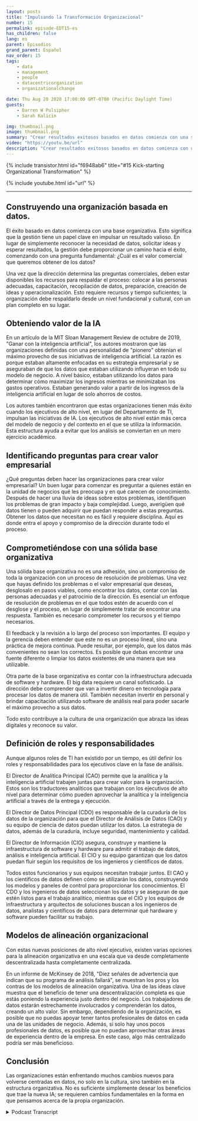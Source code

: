 ```yaml
---
layout: posts
title: "Impulsando la Transformación Organizacional"
number: 15
permalink: episode-EDT15-es
has_children: false
lang: es
parent: Episodios
grand_parent: Español
nav_order: 15
tags:
    - data
    - management
    - people
    - datacentricorganization
    - organizationalchange

date: Thu Aug 20 2020 17:00:00 GMT-0700 (Pacific Daylight Time)
guests:
    - Darren W Pulsipher
    - Sarah Kalicin

img: thumbnail.png
image: thumbnail.png
summary: "Crear resultados exitosos basados en datos comienza con una sólida base organizacional. Darren y su invitada Sarah Kalicin, Data Scientist principal del Grupo de Centros de Datos de Intel, discuten los aspectos clave de este cambio fundamental."
video: "https://youtu.be/url"
description: "Crear resultados exitosos basados en datos comienza con una sólida base organizacional. Darren y su invitada Sarah Kalicin, Data Scientist principal del Grupo de Centros de Datos de Intel, discuten los aspectos clave de este cambio fundamental."
---
```


<div>
{% include transistor.html id="f6948ab6" title="#15 Kick-starting Organizational Transformation" %}

{% include youtube.html id="url" %}
</div>

---

## Construyendo una organización basada en datos.

El éxito basado en datos comienza con una base organizativa. Esto significa que la gestión tiene un papel clave en impulsar un resultado valioso. En lugar de simplemente reconocer la necesidad de datos, solicitar ideas y esperar resultados, la gestión debe proporcionar un camino hacia el éxito, comenzando con una pregunta fundamental: ¿Cuál es el valor comercial que queremos obtener de los datos?

Una vez que la dirección determina las preguntas comerciales, deben estar disponibles los recursos para respaldar el proceso: colocar a las personas adecuadas, capacitación, recopilación de datos, preparación, creación de ideas y operacionalización. Esto requiere recursos y tiempo suficientes; la organización debe respaldarlo desde un nivel fundacional y cultural, con un plan completo en su lugar.

## Obteniendo valor de la IA

En un artículo de la MIT Sloan Management Review de octubre de 2019, "Ganar con la inteligencia artificial", los autores mostraron que las organizaciones definidas con una personalidad de "pionero" obtenían el máximo provecho de sus iniciativas de inteligencia artificial. La razón es porque estaban altamente enfocadas en su estrategia empresarial y se aseguraban de que los datos que estaban utilizando influyeran en todo su modelo de negocio. A nivel básico, estaban utilizando los datos para determinar cómo maximizar los ingresos mientras se minimizaban los gastos operativos. Estaban generando valor a partir de los ingresos de la inteligencia artificial en lugar de solo ahorros de costos.

Los autores también encontraron que estas organizaciones tienen más éxito cuando los ejecutivos de alto nivel, en lugar del Departamento de TI, impulsan las iniciativas de IA. Los ejecutivos de alto nivel están más cerca del modelo de negocio y del contexto en el que se utiliza la información. Esta estructura ayuda a evitar que los análisis se conviertan en un mero ejercicio académico.

## Identificando preguntas para crear valor empresarial

¿Qué preguntas deben hacer las organizaciones para crear valor empresarial? Un buen lugar para comenzar es preguntar a quienes están en la unidad de negocios qué les preocupa y en qué carecen de conocimiento. Después de hacer una lluvia de ideas sobre estos problemas, identifiquen los problemas de gran impacto y baja complejidad. Luego, averigüen qué datos tienen o pueden adquirir que puedan responder a estas preguntas. Obtener los datos que necesitan no es fácil y requiere disciplina. Aquí es donde entra el apoyo y compromiso de la dirección durante todo el proceso.

## Comprometiéndose con una sólida base organizativa

Una sólida base organizativa no es una adhesión, sino un compromiso de toda la organización con un proceso de resolución de problemas. Una vez que hayas definido los problemas o el valor empresarial que deseas, desglosalo en pasos viables, como encontrar los datos, contar con las personas adecuadas y el patrocinio de la dirección. Es esencial un enfoque de resolución de problemas en el que todos estén de acuerdo con el desglose y el proceso, en lugar de simplemente tratar de encontrar una respuesta. También es necesario comprometer los recursos y el tiempo necesarios.

El feedback y la revisión a lo largo del proceso son importantes. El equipo y la gerencia deben entender que este no es un proceso lineal, sino una práctica de mejora continua. Puede resultar, por ejemplo, que los datos más convenientes no sean los correctos. Es posible que debas encontrar una fuente diferente o limpiar los datos existentes de una manera que sea utilizable.

Otra parte de la base organizativa es contar con la infraestructura adecuada de software y hardware. El big data requiere un canal sofisticado. La dirección debe comprender que van a invertir dinero en tecnología para procesar los datos de manera útil. También necesitan invertir en personal y brindar capacitación utilizando software de análisis real para poder sacarle el máximo provecho a sus datos.

Todo esto contribuye a la cultura de una organización que abraza las ideas digitales y reconoce su valor.

## Definición de roles y responsabilidades

Aunque algunos roles de TI han existido por un tiempo, es útil definir los roles y responsabilidades para los ejecutivos clave en la fase de análisis.

El Director de Analítica Principal (CAO) permite que la analítica y la inteligencia artificial trabajen juntas para crear valor para la organización. Estos son los traductores analíticos que trabajan con los ejecutivos de alto nivel para determinar cómo pueden aprovechar la analítica y la inteligencia artificial a través de la entrega y ejecución.

El Director de Datos Principal (CDO) es responsable de la curaduría de los datos de la organización para que el Director de Análisis de Datos (CAO) y su equipo de ciencia de datos puedan utilizar los datos. La estrategia de datos, además de la curaduría, incluye seguridad, mantenimiento y calidad.

El Director de Información (CIO) asegura, construye y mantiene la infraestructura de software y hardware para admitir el trabajo de datos, análisis e inteligencia artificial. El CIO y su equipo garantizan que los datos puedan fluir según los requisitos de los ingenieros y científicos de datos.

Todos estos funcionarios y sus equipos necesitan trabajar juntos. El CAO y los científicos de datos definen cómo se utilizarán los datos, construyendo los modelos y paneles de control para proporcionar los conocimientos. El CDO y los ingenieros de datos seleccionan los datos y se aseguran de que estén listos para el trabajo analítico, mientras que el CIO y los equipos de infraestructura y arquitectos de soluciones buscan a los ingenieros de datos, analistas y científicos de datos para determinar qué hardware y software pueden facilitar su trabajo.

## Modelos de alineación organizacional

Con estas nuevas posiciones de alto nivel ejecutivo, existen varias opciones para la alineación organizativa en una escala que va desde completamente descentralizada hasta completamente centralizada.

En un informe de McKinsey de 2018, "Diez señales de advertencia que indican que su programa de análisis fallará", se muestran los pros y los contras de los modelos de alineación organizativa. Una de las ideas clave muestra que el beneficio de tener una descentralización completa es que estás poniendo la experiencia justo dentro del negocio. Los trabajadores de datos estarán estrechamente involucrados y comprenderán los datos, creando un alto valor. Sin embargo, dependiendo de la organización, es posible que no puedas apoyar tener tantos profesionales de datos en cada una de las unidades de negocio. Además, si solo hay unos pocos profesionales de datos, es posible que no puedan aprovechar otras áreas de experiencia dentro de la empresa. En este caso, algo más centralizado podría ser más beneficioso.

## Conclusión

Las organizaciones están enfrentando muchos cambios nuevos para volverse centradas en datos, no solo en la cultura, sino también en la estructura organizativa. No es suficiente simplemente desear los beneficios que trae la nueva IA; se requieren cambios fundamentales en la forma en que pensamos acerca de la propia organización.



<details>
<summary> Podcast Transcript </summary>

<p></p>

</details>
